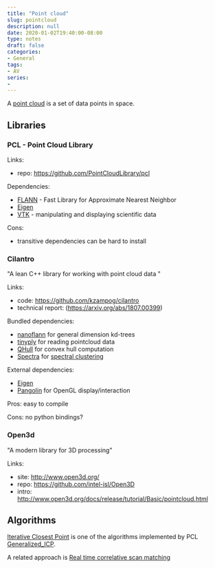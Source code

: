 ```yaml
---
title: "Point cloud"
slug: pointcloud
description: null
date: 2020-01-02T19:40:00-08:00
type: notes
draft: false
categories:
- General
tags:
- AV
series:
-
---
```


A [point cloud](https://en.wikipedia.org/wiki/Point_cloud) is a set of data points in space.

<!--more-->

## Libraries 

### PCL - Point Cloud Library

Links:
* repo: https://github.com/PointCloudLibrary/pcl

Dependencies:

* [FLANN](https://github.com/mariusmuja/flann) - Fast Library for Approximate Nearest Neighbor
* [Eigen](http://eigen.tuxfamily.org/index.php?title=Main_Page)
* [VTK](https://vtk.org/) - manipulating and displaying scientific data

Cons:
* transitive dependencies can be hard to install

### Cilantro

"A lean C++ library for working with point cloud data "

Links:

* code: https://github.com/kzampog/cilantro
* technical report: (https://arxiv.org/abs/1807.00399)

Bundled dependencies:

* [nanoflann](https://github.com/jlblancoc/nanoflann) for general dimension kd-trees
* [tinyply](https://github.com/ddiakopoulos/tinyply) for reading pointcloud data
* [QHull](http://www.qhull.org/) for convex hull computation
* [Spectra](https://github.com/yixuan/spectra) for [spectral clustering](https://en.wikipedia.org/wiki/Spectral_clustering)

External dependencies:

* [Eigen](http://eigen.tuxfamily.org/index.php?title=Main_Page)
* [Pangolin](https://github.com/stevenlovegrove/Pangolin) for OpenGL display/interaction

Pros: easy to compile

Cons: no python bindings?

### Open3d

"A modern library for 3D processing"

Links:

* site: http://www.open3d.org/
* repo: https://github.com/intel-isl/Open3D
* intro: http://www.open3d.org/docs/release/tutorial/Basic/pointcloud.html

## Algorithms

[Iterative Closest
Point](https://en.wikipedia.org/wiki/Iterative_closest_point) is one of the
algorithms implemented by PCL
[Generalized_ICP](http://www.robots.ox.ac.uk/~avsegal/resources/papers/Generalized_ICP.pdf).
 

A related approach is [Real time correlative scan matching](https://april.eecs.umich.edu/media/pdfs/olson2009icra.pdf)
